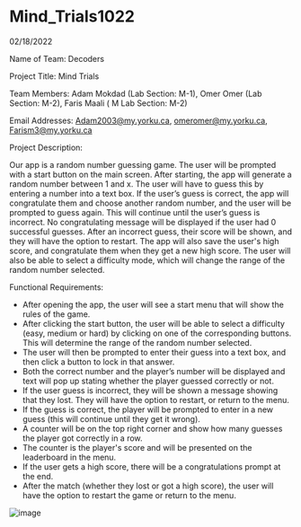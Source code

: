# Mind_Trials1022

02/18/2022

Name of Team: Decoders

Project Title: Mind Trials

Team Members: Adam Mokdad (Lab Section: M-1), Omer Omer (Lab Section: M-2), Faris Maali ( M	Lab Section: M-2)

Email Addresses: Adam2003@my.yorku.ca, omeromer@my.yorku.ca, Farism3@my.yorku.ca


Project Description:

Our app is a random number guessing game. The user will be prompted with a start button on the main screen. After starting, the app will generate a random number between 1 and x. The user will have to guess this by entering a number into a text box. If the user’s guess is correct, the app will congratulate them and choose another random number, and the user will be prompted to guess again. This will continue until the user’s guess is incorrect. No congratulating message will be displayed if the user had 0 successful guesses. After an incorrect guess, their score will be shown, and they will have the option to restart. The app will also save the user's high score, and congratulate them when they get a new high score. The user will also be able to select a difficulty mode, which will change the range of the random number selected.

Functional Requirements:
-	After opening the app, the user will see a start menu that will show the rules of the game.
-	After clicking the start button, the user will be able to select a difficulty (easy, medium or hard) by clicking on one of the corresponding buttons. This will determine the range of the random number selected.
-	The user will then be prompted to enter their guess into a text box, and then click a button to lock in that answer.
-	Both the correct number and the player’s number will be displayed and text will pop up stating whether the player guessed correctly or not.
-	If the user guess is incorrect, they will be shown a message showing that they lost. They will have the option to restart, or return to the menu.
-	If the guess is correct, the player will be prompted to enter in a new guess (this will continue until they get it wrong).
-	A counter will be on the top right corner and show how many guesses the player got correctly in a row.
-	The counter is the player's score and will be presented on the leaderboard in the menu.
-	If the user gets a high score, there will be a congratulations prompt at the end.
-	After the match (whether they lost or got a high score), the user will have the option to restart the game or return to the menu.
 
![image](https://user-images.githubusercontent.com/92131288/154765846-7c6ea245-81fe-4ca6-aaeb-d0f08a8f16e8.png)
